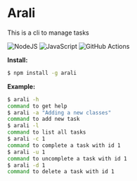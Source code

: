 
# Arali
 
This is a cli to manage tasks



![NodeJS](https://img.shields.io/badge/node.js-6DA55F?style=for-the-badge&logo=node.js&logoColor=white) ![JavaScript](https://img.shields.io/badge/javascript-%23323330.svg?style=for-the-badge&logo=javascript&logoColor=%23F7DF1E) ![GitHub Actions](https://img.shields.io/badge/github%20actions-%232671E5.svg?style=for-the-badge&logo=githubactions&logoColor=white) 

**Install:**
```sh
$ npm install -g arali
```


**Example:**
```sh
$ arali -h
command to get help
$ arali -a "Adding a new classes"
command to add new task
$ arali -l
command to list all tasks
$ arali -c 1
command to complete a task with id 1
$ arali -u 1
command to uncomplete a task with id 1
$ arali -d 1
command to delete a task with id 1

```
